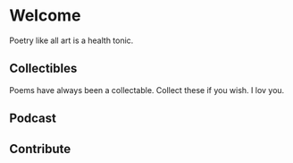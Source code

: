 # Welcome

Poetry like all art is a health tonic.   


## Collectibles

Poems have always been a collectable.  Collect these if you wish.  I lov you.

## Podcast


## Contribute

